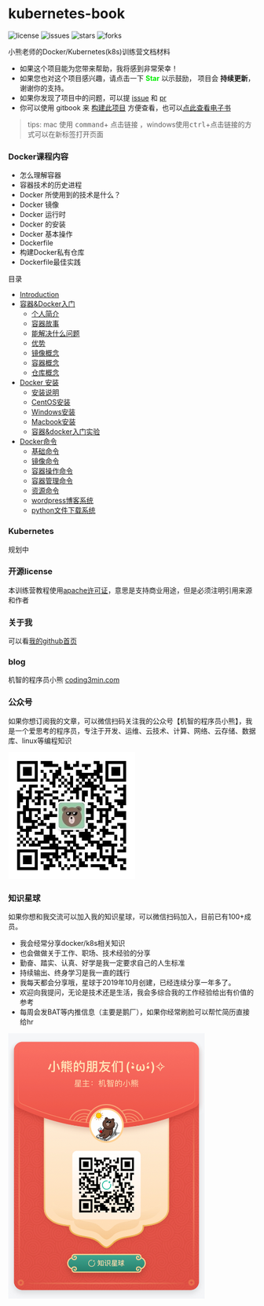 # kubernetes-book

![license](https://img.shields.io/github/license/minibear2333/kubernetes-book.svg) ![issues](https://img.shields.io/github/issues/minibear2333/kubernetes-book.svg) ![stars](https://img.shields.io/github/stars/minibear2333/kubernetes-book.svg) ![forks](https://img.shields.io/github/forks/minibear2333/kubernetes-book.svg)

小熊老师的Docker/Kubernetes(k8s)训练营文档材料

* 如果这个项目能为您带来帮助，我将感到非常荣幸！
* 如果您也对这个项目感兴趣，请点击一下  **<font color="gree">Star</font>** 以示鼓励， 项目会 **持续更新**，谢谢你的支持。
* 如果你发现了项目中的问题，可以提 [issue](https://github.com/minibear2333/kubernetes-book/issues) 和 [pr](https://github.com/minibear2333/kubernetes-book/pulls)
* 你可以使用 gitbook 来 [构建此项目](./tools/gitbook.md) 方便查看，也可以[点此查看电子书](https://k8s.coding3min.com)

> tips: mac 使用 <kbd>command</kbd>+ <kbd>点击链接</kbd> ，windows使用<kbd>ctrl</kbd>+<kbd>点击链接</kbd>的方式可以在新标签打开页面

### Docker课程内容

* 怎么理解容器
* 容器技术的历史进程
* Docker 所使用到的技术是什么？
* Docker 镜像
* Docker 运行时
* Docker 的安装
* Docker 基本操作
* Dockerfile
* 构建Docker私有仓库
* Dockerfile最佳实践

目录
* [Introduction](README.md)
* [容器&Docker入门](Docker.md)
    - [个人简介](me.md)
    - [容器故事](Docker/chapter.1/docker-story.md)
    - [能解决什么问题](Docker/chapter.1/deal-what.md)
    - [优势](Docker/chapter.1/docker-superiority.md)
    - [镜像概念](Docker/chapter.1/what-is-image.md)
    - [容器概念](Docker/chapter.1/what-is-docker.md)
    - [仓库概念](Docker/chapter.1/what-is-repository.md)
* [Docker 安装](Docker.md)
    - [安装说明](Docker/chapter.1/安装Docker.md)
    - [CentOS安装](Docker/chapter.1/Centos安装.md)
    - [Windows安装](Docker/chapter.1/Windows安装.md)
    - [Macbook安装](Docker/chapter.1/Macbook安装.md)
    - [容器&docker入门实验](Docker/chapter.1/README.md)
* [Docker命令](Docker/chapter.2/README.md)
    - [基础命令](Docker/chapter.2/base-command.md)
    - [镜像命令](Docker/chapter.2/image-command.md)
    - [容器操作命令](Docker/chapter.2/container-command.md)
    - [容器管理命令](Docker/chapter.2/container-command2.md)
    - [资源命令](Docker/chapter.2/resources-command.md)
    - [wordpress博客系统](Docker/chapter.2/lab-wordpress.md)
    - [python文件下载系统](Docker/chapter.2/lab-python.md)

### Kubernetes

规划中

### 开源license

本训练营教程使用[apache许可证](./LICENSE)，意思是支持商业用途，但是必须注明引用来源和作者

### 关于我

可以看[我的github首页](https://github.com/minibear2333/)

### blog

机智的程序员小熊 [coding3min.com](https://coding3min.com)

### 公众号

如果你想订阅我的文章，可以微信扫码关注我的公众号【机智的程序员小熊】，我是一个爱思考的程序员，专注于开发、运维、云技术、计算、网络、云存储、数据库、linux等编程知识

![](./images/gzh.jpg)

### 知识星球

如果你想和我交流可以加入我的知识星球，可以微信扫码加入，目前已有100+成员。

* 我会经常分享docker/k8s相关知识
* 也会做做关于工作、职场、技术经验的分享
* 勤奋、踏实、认真、好学是我一定要求自己的人生标准
* 持续输出、终身学习是我一直的践行
* 我每天都会分享哦，星球于2019年10月创建，已经连续分享一年多了。
* 欢迎向我提问，无论是技术还是生活，我会多综合我的工作经验给出有价值的参考
* 每周会发BAT等内推信息（主要是鹅厂），如果你经常刷脸可以帮忙简历直接给hr

<img src="./images/zsxq.jpg" width="400px"></img>
